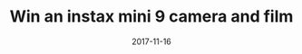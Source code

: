 ---
campaign-uuid: c-b088760e-ef13-4cbc-a2ee-18df598f2597
type: Competition
category: Gifts
date: 2017-11-16
end-date: 2017-11-22
disable-form: false
is_promoted: false
has_entry_page: false
extra-css: ""

logo-left-title: "Fujifilm"
logo-left-href: "http://www.fujifilm.com/products/instant_photo/cameras/instax_mini_9/"
logo-left-image: "fujifilm-logo.png"

banner-img: "fujifilm-main_image.jpg"
hero-header: "Win an instax mini 9 camera and film"
competition-description: "Fujifilm presents: instax mini 9, the perfect instant camera!  
Fujifilm creates innovative products and deliver effective solutions in a wide variety of fields to serve society, contribute to the quality of life, and enhance environmental sustainability."
hero-subheader: ""

title: "Win an instax mini 9 camera and film"
bg-image-hero: "fujifilm-hero_image.png"
bg-image-first: "fujifilm-section1_image.jpg"
bg-image-second: "fujifilm-section2_image.png"

section1-content: >
   <p>Bored of having your smartphone tell you your storage is full every time you go to take a photo and miss having physical prints to flick through like the good old days?</p>
   <p>The instax range of instant print cameras has long been the solution to these very modern problems – their mini instant cameras have made taking real life photos of your friends, family, holidays and more, a snap.</p>
   <p>Just point and shoot the light, portable camera, and watch as those all important pics develop before your eyes.</p>

section2-content: >
   <p>The instax mini 9 is the perfect instant camera. Not only does it come in five cool colours (Cobalt Blue, Ice Blue, Flamingo Pink, Lime Green and Smoky White, FYI), but it’s also got some pretty neat features to help you take even better pictures.</p>
   <p>Check out the selfie mirror next to the lens, which basically makes cutting off half your face in your next festival selfie impossible.</p>
   <p>Then there’s the close-up lens attachment that lets you get the perfect zoom on things up to 35 centimetres away.</p>

entry-title: Win an instax mini 9 camera and film!
terms-confirmation: http://www.nme.com/competitions/win-instax-mini-9-camera-film-3#terms-and-conditions
entry-content: >
   <p>Sounds great, right? Then today could be your lucky day. Every fortnight, we’ll be giving away two instax cameras plus film, with a total of six winners.</p>
   <p>All you have to do to be in with a chance of winning is answer the very easy question below. Good luck!</p>

---